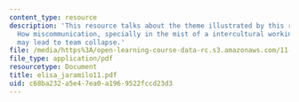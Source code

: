 ```yaml
---
content_type: resource
description: 'This resource talks about the theme illustrated by this reaction paper:
  How miscommunication, specially in the mist of a intercultural working environment,
  may lead to team collapse.'
file: /media/https%3A/open-learning-course-data-rc.s3.amazonaws.com/11-941-disaster-vulnerability-and-resilience-spring-2005/c68ba232a5e47ea0a1969522fccd23d3_elisa_jaramilo11.pdf
file_type: application/pdf
resourcetype: Document
title: elisa_jaramilo11.pdf
uid: c68ba232-a5e4-7ea0-a196-9522fccd23d3
---
```


